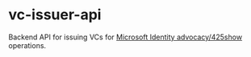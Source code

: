 # vc-issuer-api

Backend API for issuing VCs for [Microsoft Identity advocacy/425show](https://aka.ms/425show) operations.
